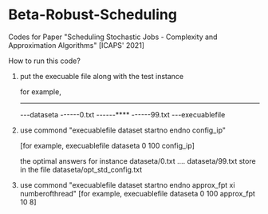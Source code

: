 # Beta-Robust-Scheduling
Codes for Paper "Scheduling Stochastic Jobs - Complexity and Approximation Algorithms" [ICAPS' 2021]

How to run this code?

1. put the execuable file along with the test instance
    
   for example, 
   
   -------------------------
   ---dataseta
   ------0.txt
   ------****
   ------99.txt
   ---execuablefile

2. use commond  "execuablefile dataset startno endno config_ip"

   [for example,   execuablefile dataseta 0 100 config_ip]
   
   the optimal answers for instance dataseta/0.txt .... dataseta/99.txt store in the file dataseta/opt_std_config.txt

3. use commond  "execuablefile dataset startno endno approx_fpt xi numberofthread"
   [for example, execuablefile dataseta 0 100 approx_fpt 10 8]


